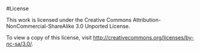 #License


This work is licensed under the Creative Commons Attribution-NonCommercial-ShareAlike 3.0 Unported License. 

To view a copy of this license, visit http://creativecommons.org/licenses/by-nc-sa/3.0/.
